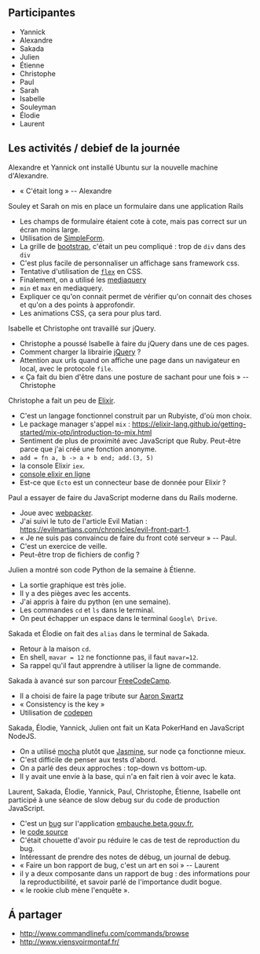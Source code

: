 ## Participantes

- Yannick
- Alexandre
- Sakada
- Julien
- Étienne
- Christophe
- Paul
- Sarah
- Isabelle
- Souleyman
- Élodie
- Laurent

## Les activités / debief de la journée

Alexandre et Yannick ont installé Ubuntu sur la nouvelle machine d'Alexandre.
- « C'était long » -- Alexandre

Souley et Sarah on mis en place un formulaire dans une application Rails
- Les champs de formulaire étaient cote à cote, mais pas correct sur un écran moins large.
- Utilisation de [SimpleForm](https://github.com/plataformatec/simple_form).
- La grille de [bootstrap](http://getbootstrap.com/), c'était un peu compliqué : trop de `div` dans des `div`
- C'est plus facile de personnaliser un affichage sans framework css.
- Tentative d'utilisation de [`flex`](https://developer.mozilla.org/en-US/docs/Web/CSS/CSS_Flexible_Box_Layout/Basic_Concepts_of_Flexbox) en CSS.
- Finalement, on a utilisé les [mediaquery](https://developer.mozilla.org/fr/docs/Web/CSS/Requ%C3%AAtes_m%C3%A9dia/Utiliser_les_Media_queries)
- `min` et `max` en mediaquery.
- Expliquer ce qu'on connait permet de vérifier qu'on connait des choses et qu'on a des points à approfondir.
- Les animations CSS, ça sera pour plus tard.

Isabelle et Christophe ont travaillé sur jQuery.
- Christophe a poussé Isabelle à faire du jQuery dans une de ces pages.
- Comment charger la librairie [jQuery](http://jquery.com/) ?
- Attention aux urls quand on affiche une page dans un navigateur en local, avec le protocole `file`.
- « Ça fait du bien d'être dans une posture de sachant pour une fois » -- Christophe

Christophe a fait un peu de [Elixir](https://elixir-lang.org/).
- C'est un langage fonctionnel construit par un Rubyiste, d'où mon choix.
- Le package manager s'appel `mix` : https://elixir-lang.github.io/getting-started/mix-otp/introduction-to-mix.html
- Sentiment de plus de proximité avec JavaScript que Ruby. Peut-être parce que j'ai créé une fonction anonyme.
- `add = fn a, b -> a + b end; add.(3, 5)`
- la console Elixir `iex`.
- [console elixir en ligne](http://try-elixir.herokuapp.com/)
- Est-ce que `Ecto` est un connecteur base de donnée pour Elixir ?

Paul a essayer de faire du JavaScript moderne dans du Rails moderne.
- Joue avec [webpacker](https://github.com/rails/webpacker).
- J'ai suivi le tuto de l'article Evil Matian : https://evilmartians.com/chronicles/evil-front-part-1.
- « Je ne suis pas convaincu de faire du front coté serveur » -- Paul.
- C'est un exercice de veille.
- Peut-être trop de fichiers de config ?

Julien a montré son code Python de la semaine à Étienne.
- La sortie graphique est très jolie.
- Il y a des pièges avec les accents.
- J'ai appris à faire du python (en une semaine).
- Les commandes `cd` et `ls` dans le terminal.
- On peut échapper un espace dans le terminal `Google\ Drive`.

Sakada et Élodie on fait des `alias` dans le terminal de Sakada.
- Retour à la maison `cd`.
- En shell, `mavar = 12` ne fonctionne pas, il faut `mavar=12`.
- Sa rappel qu'il faut apprendre à utiliser la ligne de commande.


Sakada à avancé sur son parcour [FreeCodeCamp](https://www.freecodecamp.org/).
- Il a choisi de faire la page tribute sur [Aaron Swartz](https://fr.wikipedia.org/wiki/Aaron_Swartz)
- « Consistency is the key »
- Utilisation de [codepen](https://codepen.io/#)

Sakada, Élodie, Yannick, Julien ont fait un Kata PokerHand en JavaScript  NodeJS.
- On a utilisé [mocha](http://mochajs.org/) plutôt que [Jasmine](https://github.com/mhevery/jasmine-node), sur node ça fonctionne mieux.
- C'est difficile de penser aux tests d'abord.
- On a parlé des deux approches : top-down vs bottom-up.
- Il y avait une envie à la base, qui n'a en fait rien à voir avec le kata.

Laurent, Sakada, Élodie, Yannick, Paul, Christophe, Étienne, Isabelle ont participé à une séance de slow debug sur du code de production JavaScript.
- C'est un [bug](https://github.com/sgmap/syso/issues/144) sur l'application [embauche.beta.gouv.fr](https://embauche.beta.gouv.fr/),
- le [code source](https://github.com/sgmap/syso)
- C'était chouette d'avoir pu réduire le cas de test de reproduction du bug.
- Intéressant de prendre des notes de débug, un journal de debug.
- « Faire un bon rapport de bug, c'est un art en soi » -- Laurent
- il y a deux composante dans un rapport de bug : des informations pour la
  reproductibilité, et savoir parlé de l'importance dudit bogue.
- « le rookie club mène l'enquête ».


## Á partager

- http://www.commandlinefu.com/commands/browse
- http://www.viensvoirmontaf.fr/


